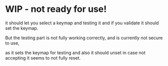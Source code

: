 # WIP - not ready for use!

it should let you select a keymap and testing it and if you validate it should set the keymap.

But the testing part is not fully working correctly, and is currently not secure to use, 

as it sets the keymap for testing and also it should unset in case not accepting it seems to not fully reset. 
